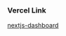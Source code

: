 ### Vercel Link 

[nextjs-dashboard]([http://mova-pi.vercel.app](https://nextjs-dashboard-nu-three-81.vercel.app/)https://nextjs-dashboard-nu-three-81.vercel.app/)
